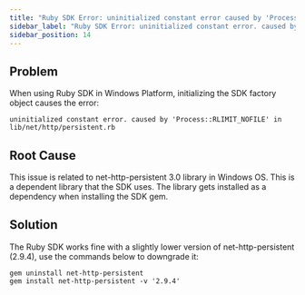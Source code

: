 ```yaml
---
title: "Ruby SDK Error: uninitialized constant error caused by 'Process::RLIMIT_NOFILE' in lib/net/http/persistent.rb"
sidebar_label: "Ruby SDK Error: uninitialized constant error. caused by 'Process::RLIMIT_NOFILE' in lib/net/http/persistent.rb"
sidebar_position: 14
---
```


## Problem
When using Ruby SDK in Windows Platform, initializing the SDK factory object causes the error:
```
uninitialized constant error. caused by 'Process::RLIMIT_NOFILE' in lib/net/http/persistent.rb
```

## Root Cause

This issue is related to net-http-persistent 3.0 library in Windows OS. This is a dependent library that the SDK uses. The library gets installed as a dependency when installing the SDK gem.

## Solution

The Ruby SDK works fine with a slightly lower version of net-http-persistent (2.9.4), use the commands below to downgrade it:
```
gem uninstall net-http-persistent
gem install net-http-persistent -v '2.9.4'
```